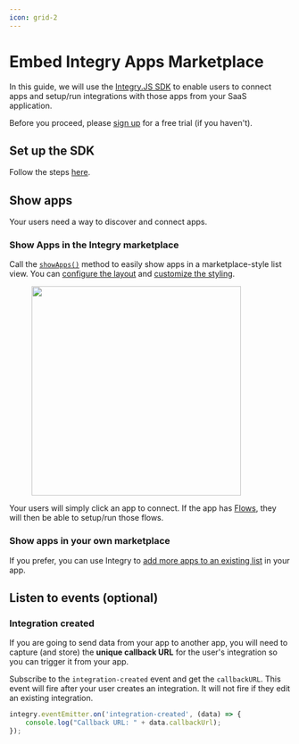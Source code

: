```yaml
---
icon: grid-2
---
```


# Embed Integry Apps Marketplace

In this guide, we will use the [Integry.JS SDK](../apis-and-sdks/js-sdk-reference/) to enable users to connect apps and setup/run integrations with those apps from your SaaS application.

Before you proceed, please [sign up](https://app.integry.io/accounts/register/v3/signup/?product=functions) for a free trial (if you haven't).

## Set up the SDK

Follow the steps [here](../apis-and-sdks/js-sdk-reference/#setting-up).

## Show apps

Your users need a way to discover and connect apps.

### Show Apps in the Integry marketplace

Call the [`showApps()`](../apis-and-sdks/js-sdk-reference/#show-apps) method to easily show apps in a marketplace-style list view. You can [configure the layout](render-modes-layouts-and-styling.md) and [customize the styling](broken-reference).

<figure><img src="../.gitbook/assets/Screenshot 2024-11-12 at 8.13.04 PM.png" alt="" width="375"><figcaption></figcaption></figure>

Your users will simply click an app to connect. If the app has [Flows](broken-reference), they will then be able to setup/run those flows.

### Show apps in your own marketplace

If you prefer, you can use Integry to [add more apps to an existing list](add-integry-apps-to-an-existing-marketplace.md) in your app.

## Listen to events (optional)

### Integration created

If you are going to send data from your app to another app, you will need to capture (and store) the **unique callback URL** for the user's integration so you can trigger it from your app.

Subscribe to the `integration-created` event and get the `callbackURL`. This event will fire after your user creates an integration. It will not fire if they edit an existing integration.

```javascript
integry.eventEmitter.on('integration-created', (data) => {
    console.log("Callback URL: " + data.callbackUrl);
});
```
